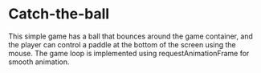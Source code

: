 # Catch-the-ball
This simple game has a ball that bounces around the game container, and the player can control a paddle at the bottom of the screen using the mouse. The game loop is implemented using requestAnimationFrame for smooth animation.
